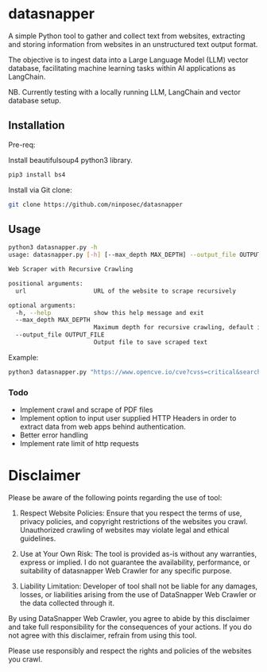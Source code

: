 # datasnapper

A simple Python tool to gather and collect text from websites, extracting and storing information from websites in an unstructured text output format.

The objective is to ingest data into a Large Language Model (LLM) vector database, facilitating machine learning tasks within AI applications as LangChain.

NB. Currently testing with a locally running LLM, LangChain and vector database setup.

## Installation

Pre-req:

Install beautifulsoup4 python3 library.

```bash
pip3 install bs4
```

Install via Git clone:

```bash
git clone https://github.com/ninposec/datasnapper

```

## Usage

```bash
python3 datasnapper.py -h
usage: datasnapper.py [-h] [--max_depth MAX_DEPTH] --output_file OUTPUT_FILE url

Web Scraper with Recursive Crawling

positional arguments:
  url                   URL of the website to scrape recursively

optional arguments:
  -h, --help            show this help message and exit
  --max_depth MAX_DEPTH
                        Maximum depth for recursive crawling, default is 2
  --output_file OUTPUT_FILE
                        Output file to save scraped text
````

Example:

```bash
python3 datasnapper.py "https://www.opencve.io/cve?cvss=critical&search=" --output_file cve_scrape_datasnapper.txt --max_depth 2
`````



### Todo

* Implement crawl and scrape of PDF files
* Implement option to input user supplied HTTP Headers in order to extract data from web apps behind authentication.
* Better error handling
* Implement rate limit of http requests


# Disclaimer

Please be aware of the following points regarding the use of tool:

1. Respect Website Policies: 
Ensure that you respect the terms of use, privacy policies, and copyright restrictions of the websites you crawl. Unauthorized crawling of websites may violate legal and ethical guidelines.

2. Use at Your Own Risk: 
The tool is provided as-is without any warranties, express or implied. I do not guarantee the availability, performance, or suitability of datasnapper Web Crawler for any specific purpose.

3. Liability Limitation: 
Developer of tool shall not be liable for any damages, losses, or liabilities arising from the use of DataSnapper Web Crawler or the data collected through it.

By using DataSnapper Web Crawler, you agree to abide by this disclaimer and take full responsibility for the consequences of your actions. If you do not agree with this disclaimer, refrain from using this tool.

Please use responsibly and respect the rights and policies of the websites you crawl. 

